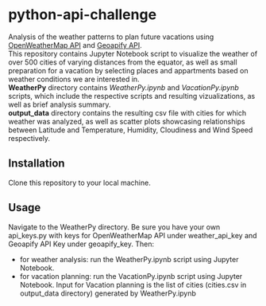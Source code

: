 # python-api-challenge
Analysis of the weather patterns to plan future vacations using [OpenWeatherMap API](https://openweathermap.org/api) and [Geoapify API](https://apidocs.geoapify.com/playground/places/). <br>
This repository contains Jupyter Notebook script to visualize the weather of over 500 cities of varying distances from the equator, as well as small preparation for a vacation by selecting places and appartments based on weather conditions we are interested in. <br>
**WeatherPy** directory contains *WeatherPy.ipynb* and *VacationPy.ipynb* scripts, which include the respective scripts and resulting vizualizations, as well as brief analysis summary. <br>
**output_data** directory contains the resulting csv file with cities for which weather was analyzed, as well as scatter plots showcasing relationships between Latitude and Temperature, Humidity, Cloudiness and Wind Speed respectively. <br>
## Installation
Clone this repository to your local machine.
## Usage
Navigate to the WeatherPy directory. Be sure you have your own api_keys.py with keys for OpenWeatherMap API under weather_api_key and Geoapify API Key under geoapify_key.
Then:
 - for weather analysis: run the WeatherPy.ipynb script using Jupyter Notebook. 
 - for vacation planning: run the VacationPy.ipynb script using Jupyter Notebook. Input for Vacation planning is the list of cities (cities.csv in output_data directory) generated by WeatherPy.ipynb
